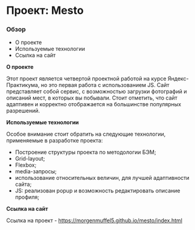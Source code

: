# Проект: Mesto

### Обзор
* О проекте
* Используемые технологии
* Ссылка на сайт

**О проекте**

Этот проект является четвертой проектной работой на курсе Яндекс-Практикума, но это первая работа с использованием JS.
Сайт представляет собой сервис, с возможностью загрузки фотографий и описаний мест, в которых вы побывали.
Стоит отметить, что сайт адаптивен и корректно отображается на большинстве популярных разрешений.

**Используемые технологии**

Особое внимание стоит обратить на следующие технологии, применяемые в разработке проекта:
* Построение структуры проекта по методологии БЭМ;
* Grid-layout;
* Flexbox;
* media-запросы;
* использование относительных величин, для лучшей адаптивности сайта;
* JS: реализован popup и возможность редактировать описание профиля;


**Ссылка на сайт**

Ссылка на проект - https://morgenmuffel5.github.io/mesto/index.html